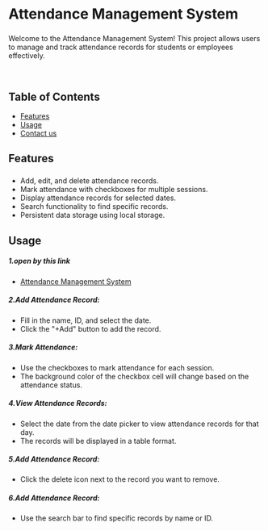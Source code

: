 <h1 align="left">Attendance Management System</h1>

###

<p align="left">Welcome to the Attendance Management System! This project allows users to manage and track attendance records for students or employees effectively.</p>
</br>
<p></p>

###

<h2 align="left">Table of Contents</h2>

<ul>
  <li><a href="#Features">Features</a></li>
  <li><a href="#Usage">Usage</a></li>
  <li><a href="#Contact">Contact us</a></li>
</ul>

###


<h2 align="left" id="Features">Features</h2>

###

<ul>
  <li>Add, edit, and delete attendance records.</li>
  <li>Mark attendance with checkboxes for multiple sessions.</li>
  <li>Display attendance records for selected dates.</li>
  <li>Search functionality to find specific records.</li>
  <li>Persistent data storage using local storage.</li>
</ul>

<h2 align="left" id="Usage">Usage</h2>
<h5>1.open by this link</h5>
<ul>
   <li><a href="https://kene19.github.io/Attendance-Management-System/">Attendance Management System</a></li>
 </ul>
<h5>2.Add Attendance Record:</h5>
 <ul>
   <li>Fill in the name, ID, and select the date.</li>
   <li>Click the "+Add" button to add the record.</li>
 </ul>
<h5>3.Mark Attendance:</h5>
 <ul>
   <li>Use the checkboxes to mark attendance for each session.</li>
   <li>The background color of the checkbox cell will change based on the attendance status.</li>
 </ul>
<h5>4.View Attendance Records:</h5>
 <ul>
   <li>Select the date from the date picker to view attendance records for that day.</li>
   <li>The records will be displayed in a table format.</li>
 </ul>
<h5>5.Add Attendance Record:</h5>
 <ul>
   <li>Click the delete icon next to the record you want to remove.</li>
 </ul>
<h5>6.Add Attendance Record:</h5>
 <ul>
   <li>Use the search bar to find specific records by name or ID.</li>
 </ul>
